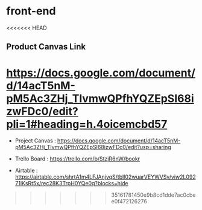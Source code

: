 # front-end
<<<<<<< HEAD

## Product Canvas Link

https://docs.google.com/document/d/14acT5nM-pM5Ac3ZHj_TlvmwQPfhYQZEpSI68izwFDc0/edit?pli=1#heading=h.4oicemcbd57
=======
- Project Canvas : https://docs.google.com/document/d/14acT5nM-pM5Ac3ZHj_TlvmwQPfhYQZEpSI68izwFDc0/edit?usp=sharing

- Trello Board : https://trello.com/b/StzjR6nW/bookr

- Airtable : https://airtable.com/shrtA1m4LFJAnjvqS/tblI02wuarVEYWVSv/viw2L09271lKsRt5x/rec28K3TrpH0YQe0q?blocks=hide

>>>>>>> 35161781450e9b8cd1dde7ac0cbee0f472126276
